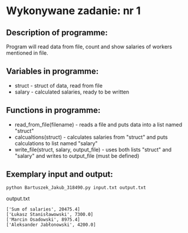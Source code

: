 # Wykonywane zadanie: nr 1

## Description of programme:

Program will read data from file, count and show salaries of workers mentioned in file.

## Variables in programme:

* struct - struct of data, read from file
* salary - calculated salaries, ready to be written

## Functions in programme:

* read_from_file(filename) - reads a file and puts data into a list named "struct"
* calcualtions(struct) - calculates salaries from "struct" and puts calculations to list named "salary"
* write_file(struct, salary, output_file) - uses both lists "struct" and "salary" and writes to output_file (must be defined)
  
## Exemplary input and output:

```
python Bartuszek_Jakub_318490.py input.txt output.txt
```

output.txt
```
['Sum of salaries', 20475.4]
['Łukasz Stanisławowski', 7300.0]
['Marcin Osadowski', 8975.4]
['Aleksander Jabłonowski', 4200.0]
```